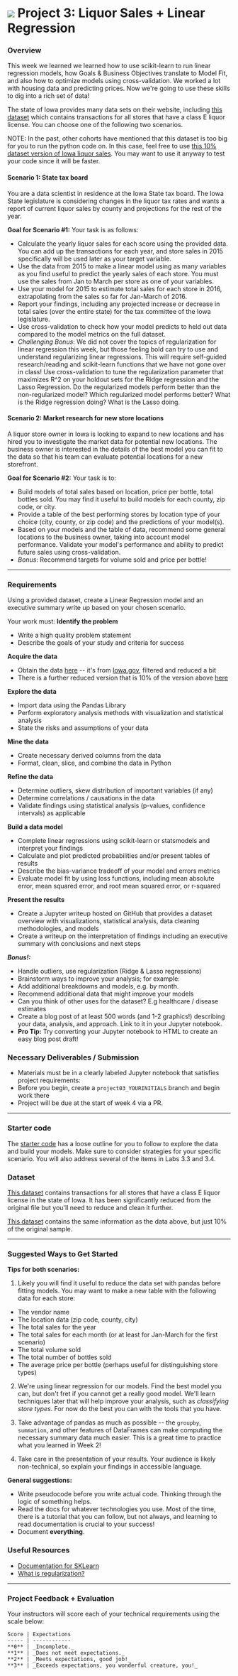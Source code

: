 # ![](https://ga-dash.s3.amazonaws.com/production/assets/logo-9f88ae6c9c3871690e33280fcf557f33.png) Project 3: Liquor Sales + Linear Regression

### Overview
This week we learned we learned how to use scikit-learn to run linear regression models, how Goals & Business Objectives translate to Model Fit, and also how to optimize models using cross-validation. We worked a lot with housing data and predicting prices. Now we're going to use these skills to dig into a rich set of data!

The state of Iowa provides many data sets on their website, including [this dataset](https://www.dropbox.com/sh/pf5n5sgfgiri3i8/AACkaMeL_i_WgZ00rpxOOcysa?dl=0) which contains transactions for all stores that have a class E liquor license. You can choose one of the following two scenarios.

NOTE: In the past, other cohorts have mentioned that this dataset is too big for you to run the python code on. In this case, feel free to use [this 10% dataset version of Iowa liquor sales](https://drive.google.com/file/d/0Bx2SHQGVqWaseDB4QU9ZSVFDY2M/view?usp=sharing). You may want to use it anyway to test your code since it will be faster.

#### Scenario 1: State tax board

You are a data scientist in residence at the Iowa State tax board. The Iowa State legislature is considering changes in the liquor tax rates and wants a report of current liquor sales by county and projections for the rest of the year.

**Goal for Scenario #1:** Your task is as follows:

* Calculate the yearly liquor sales for each score using the provided data. You can add up the transactions for each year, and store sales in 2015 specifically will be used later as your target variable.
* Use the data from 2015 to make a linear model using as many variables as you find useful to predict the yearly sales of each store. You must use the sales from Jan to March per store as one of your variables.
* Use your model for 2015 to estimate total sales for each store in 2016, extrapolating from the sales so far for Jan-March of 2016.
* Report your findings, including any projected increase or decrease in total sales (over the entire state) for the tax committee of the Iowa legislature.
* Use cross-validation to check how your model predicts to held out data compared to the model metrics on the full dataset.
* _Challenging Bonus_: We did not cover the topics of regularization for linear regression this week, but those feeling bold can try to use and understand regularizing linear regressions. This will require self-guided research/reading and scikit-learn functions that we have not gone over in class! Use cross-validation to tune the regularization parameter that maximizes R^2 on your holdout sets for the Ridge regression and the Lasso Regression. Do the regularized models perform better than the non-regularized model? Which regularized model performs better? What is the Ridge regression doing? What is the Lasso doing.

#### Scenario 2: Market research for new store locations

A liquor store owner in Iowa is looking to expand to new locations and has hired you to investigate the market data for potential new locations. The business owner is interested in the details of the best model you can fit to the data so that his team can evaluate potential locations for a new storefront.

**Goal for Scenario #2:** Your task is to:

* Build models of total sales based on location, price per bottle, total bottles sold. You may find it useful to build models for each county, zip code, or city.
* Provide a table of the best performing stores by location type of your choice (city, county, or zip code) and the predictions of your model(s).
* Based on your models and the table of data, recommend some general locations to the business owner, taking into account model performance. Validate your model's performance and ability to predict future sales using cross-validation.
* _Bonus_: Recommend targets for volume sold and price per bottle!

---

###  Requirements

Using a provided dataset, create a Linear Regression model and an executive summary write up based on your chosen scenario.

Your work must:
**Identify the problem**
- Write a high quality problem statement
- Describe the goals of your study and criteria for success

**Acquire the data**
- Obtain the data [here](https://www.dropbox.com/sh/pf5n5sgfgiri3i8/AACkaMeL_i_WgZ00rpxOOcysa?dl=0) -- it's from [Iowa.gov](http://www.iowa.gov), filtered and reduced a bit
- There is a further reduced version that is 10% of the version above [here](https://drive.google.com/file/d/0Bx2SHQGVqWaseDB4QU9ZSVFDY2M/view?usp=sharing)

**Explore the data**
- Import data using the Pandas Library
- Perform exploratory analysis methods with visualization and statistical analysis
- State the risks and assumptions of your data

**Mine the data**
- Create necessary derived columns from the data
- Format, clean, slice, and combine the data in Python

**Refine the data**
- Determine outliers, skew distribution of important variables (if any)
- Determine correlations / causations in the data
- Validate findings using statistical analysis (p-values, confidence intervals) as applicable

**Build a data model**
- Complete linear regressions using scikit-learn or statsmodels and interpret your findings
- Calculate and plot predicted probabilities and/or present tables of results
- Describe the bias-variance tradeoff of your model and errors metrics
- Evaluate model fit by using loss functions, including mean absolute error, mean squared error, and root mean squared error, or r-squared

**Present the results**
- Create a Jupyter writeup hosted on GitHub that provides a dataset overview with visualizations, statistical analysis, data cleaning methodologies, and models
- Create a writeup on the interpretation of findings including an executive summary with conclusions and next steps

***Bonus!:***
- Handle outliers, use regularization (Ridge & Lasso regressions)
- Brainstorm ways to improve your analysis; for example:
 - Add additional breakdowns and models, e.g. by month.
 - Recommend additional data that might improve your models
 - Can you think of other uses for the dataset? E.g healthcare / disease estimates
- Create a blog post of at least 500 words (and 1-2 graphics!) describing your data, analysis, and approach. Link to it in your Jupyter notebook.
 - **Pro Tip:** Try converting your Jupyter notebook to HTML to create an easy blog post draft!

### Necessary Deliverables / Submission

- Materials must be in a clearly labeled Jupyter notebook that satisfies project requirements:
- Before you begin, create a `project03_YOURINITIALS` branch and begin work there
- Project will be due at the start of week 4 via a PR.

---

### Starter code

The [starter code](./starter-code/) has a loose outline for you to follow to explore the data and build your models. Make sure to consider strategies for your specific scenario. You will also address several of the items in Labs 3.3 and 3.4.

### Dataset

[This dataset](https://www.dropbox.com/sh/pf5n5sgfgiri3i8/AACkaMeL_i_WgZ00rpxOOcysa?dl=0) contains transactions for all stores that have a class E liquor license in the state of Iowa. It has been significantly reduced from the original file but you'll need to reduce and clean it further.

[This dataset](https://drive.google.com/file/d/0Bx2SHQGVqWaseDB4QU9ZSVFDY2M/view?usp=sharing) contains the same information as the data above, but just 10% of the original sample.

---

### Suggested Ways to Get Started

**Tips for both scenarios:**
1. Likely you will find it useful to reduce the data set with pandas before fitting models. You may want to make a new table with the following data for each store:
 * The vendor name
 * The location data (zip code, county, city)
 * The total sales for the year
 * The total sales for each month (or at least for Jan-March for the first scenario)
 * The total volume sold
 * The total number of bottles sold
 * The average price per bottle (perhaps useful for distinguishing store types)

2. We're using linear regression for our models. Find the best model you can, but don't fret if you cannot get a really good model. We'll learn techniques later that will help improve your analysis, such as _classifying store types_. For now do the best you can with the tools that you have.

3. Take advantage of pandas as much as possible -- the `groupby`, `summation`, and other features of DataFrames can make computing the necessary summary data much easier. This is a great time to practice what you learned in Week 2!

4. Take care in the presentation of your results. Your audience is likely non-technical, so explain your findings in accessible language.

**General suggestions:**
- Write pseudocode before you write actual code. Thinking through the logic of something helps.
- Read the docs for whatever technologies you use. Most of the time, there is a tutorial that you can follow, but not always, and learning to read documentation is crucial to your success!
- Document **everything**. 

### Useful Resources
- [Documentation for SKLearn](http://scikit-learn.org/stable/user_guide.html)
- [What is regularization?](https://www.quora.com/What-is-regularization-in-machine-learning)

---

### Project Feedback + Evaluation

Your instructors will score each of your technical requirements using the scale below:

    Score | Expectations
    ----- | ------------
    **0** | _Incomplete._
    **1** | _Does not meet expectations._
    **2** | _Meets expectations, good job!_
    **3** | _Exceeds expectations, you wonderful creature, you!_
